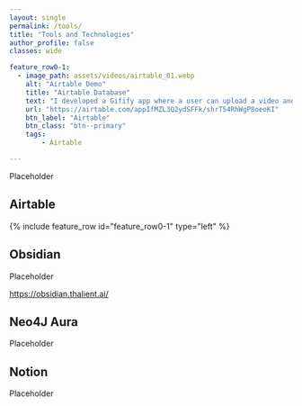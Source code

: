 ```yaml
---
layout: single
permalink: /tools/
title: "Tools and Technologies"
author_profile: false
classes: wide

feature_row0-1:
  - image_path: assets/videos/airtable_01.webp
    alt: "Airtable Demo"
    title: "Airtable Database"
    text: "I developed a Gifify app where a user can upload a video and get it processed into a gif. This is a Flask app deployed to AWS EC2 instance. The user login data is saved into DynamoDB, while the users' uploaded videos and resulting gifs are stored on S3 buckets. The video processing is implemented through a Lambda function (deployed via Docker to ECS)."
    url: "https://airtable.com/appIfMZL3Q2ydSFFk/shrT54RhWgP8oeoKI"
    btn_label: "Airtable"
    btn_class: "btn--primary"
    tags:
        - Airtable

---
```


Placeholder

## Airtable

{% include feature_row id="feature_row0-1" type="left" %}
<a name="Airtable Database"></a>

## Obsidian

Placeholder

https://obsidian.thalient.ai/

## Neo4J Aura

Placeholder

## Notion

Placeholder